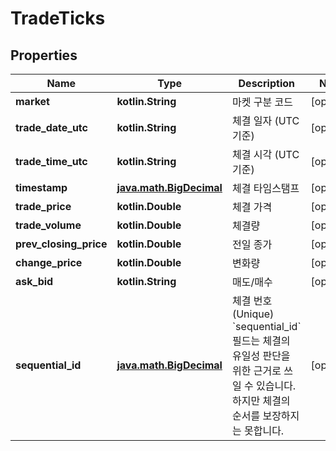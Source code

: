 
# TradeTicks

## Properties
Name | Type | Description | Notes
------------ | ------------- | ------------- | -------------
**market** | **kotlin.String** | 마켓 구분 코드 |  [optional]
**trade_date_utc** | **kotlin.String** | 체결 일자 (UTC 기준) |  [optional]
**trade_time_utc** | **kotlin.String** | 체결 시각 (UTC 기준) |  [optional]
**timestamp** | [**java.math.BigDecimal**](java.math.BigDecimal.md) | 체결 타임스탬프 |  [optional]
**trade_price** | **kotlin.Double** | 체결 가격 |  [optional]
**trade_volume** | **kotlin.Double** | 체결량 |  [optional]
**prev_closing_price** | **kotlin.Double** | 전일 종가 |  [optional]
**change_price** | **kotlin.Double** | 변화량 |  [optional]
**ask_bid** | **kotlin.String** | 매도/매수 |  [optional]
**sequential_id** | [**java.math.BigDecimal**](java.math.BigDecimal.md) | 체결 번호 (Unique) &#x60;sequential_id&#x60; 필드는 체결의 유일성 판단을 위한 근거로 쓰일 수 있습니다. 하지만 체결의 순서를 보장하지는 못합니다.  |  [optional]




